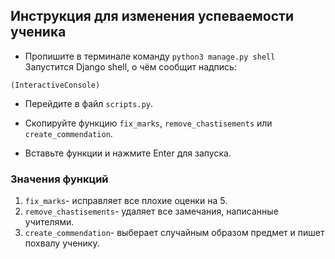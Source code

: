 ## Инструкция для изменения успеваемости ученика

- Пропишите в терминале команду `python3 manage.py shell`
Запустится Django shell, о чём сообщит надпись:
```
(InteractiveConsole)
```

- Перейдите в файл `scripts.py`.

- Скопируйте функцию `fix_marks`, `remove_chastisements` или `create_commendation`.

- Вставьте функции и нажмите Enter для запуска.

### Значения функций

1. `fix_marks`- исправляет все плохие оценки на 5.
2. `remove_chastisements`- удаляет все замечания, написанные учителями.
3. `create_commendation`- выберает случайным образом предмет и пишет похвалу ученику. 
